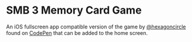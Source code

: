 SMB 3 Memory Card Game
======================

An iOS fullscreen app compatible version of the game by [@hexagoncircle](http://hexagoncircle.com) found on [CodePen](http://codepen.io/hexagoncircle/pen/OXBJxV) that can be added to the home screen.